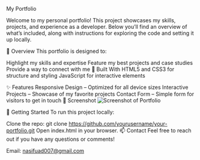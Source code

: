 My Portfolio

Welcome to my personal portfolio! This project showcases my skills, projects, and experience as a developer. Below you’ll find an overview of what’s included, along with instructions for exploring the code and setting it up locally.

📜 Overview
This portfolio is designed to:

Highlight my skills and expertise
Feature my best projects and case studies
Provide a way to connect with me
🔧 Built With
HTML5 and CSS3 for structure and styling
JavaScript for interactive elements

✨ Features
Responsive Design – Optimized for all device sizes
Interactive Projects – Showcase of my favorite projects
Contact Form – Simple form for visitors to get in touch
📸 Screenshot
![Screenshot of Portfolio](./assets/ss.JPG)

🚀 Getting Started
To run this project locally:

Clone the repo:
git clone https://github.com/yourusername/your-portfolio.git
Open index.html in your browser.
📫 Contact
Feel free to reach out if you have any questions or comments!

Email: nasifuad007@gmail.com
